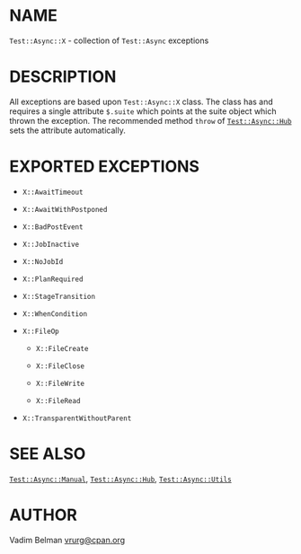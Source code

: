NAME
====



`Test::Async::X` - collection of `Test::Async` exceptions

DESCRIPTION
===========



All exceptions are based upon `Test::Async::X` class. The class has and requires a single attribute `$.suite` which points at the suite object which thrown the exception. The recommended method `throw` of [`Test::Async::Hub`](https://github.com/vrurg/raku-Test-Async/blob/v0.0.17/docs/md/Test/Async/Hub.md) sets the attribute automatically.

EXPORTED EXCEPTIONS
===================

  * `X::AwaitTimeout`

  * `X::AwaitWithPostponed`

  * `X::BadPostEvent`

  * `X::JobInactive`

  * `X::NoJobId`

  * `X::PlanRequired`

  * `X::StageTransition`

  * `X::WhenCondition`

  * `X::FileOp`

    * `X::FileCreate`

    * `X::FileClose`

    * `X::FileWrite`

    * `X::FileRead`

  * `X::TransparentWithoutParent`

SEE ALSO
========

[`Test::Async::Manual`](https://github.com/vrurg/raku-Test-Async/blob/v0.0.17/docs/md/Test/Async/Manual.md), [`Test::Async::Hub`](https://github.com/vrurg/raku-Test-Async/blob/v0.0.17/docs/md/Test/Async/Hub.md), [`Test::Async::Utils`](https://github.com/vrurg/raku-Test-Async/blob/v0.0.17/docs/md/Test/Async/Utils.md)

AUTHOR
======

Vadim Belman <vrurg@cpan.org>

